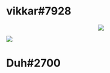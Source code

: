 # vikkar#7928
<p align="center">
  <a href="https://github.com/vikkardev">
    <img src="https://discord.c99.nl/widget/theme-1/905401850382143498.png"/>
     </a>
</p>

<a href="https://github.com/vikkardev/vikkardev"><img align="center" src="https://github-readme-stats.vercel.app/api/top-langs/?username=vikkardev&hide=java,html,tex&title_color=ffffff&text_color=c9cacc&icon_color=2bbc8a&bg_color=1d1f21&langs_count=3" /></a>
# Duh#2700

